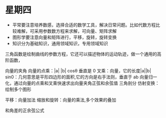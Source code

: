 # 星期四

- 平常要注意培养数感，选择合适的数学工具，解决日常问题。比如代数方程比较难解，可采用参数数方程来求解，可向量、矩阵求解
- 图形学要注意向量和矩阵进行，平移，旋转，旋转变换
- 知识分为基础知识，通用领域知识，专用领域知识

三角函数是绘制曲线的参数方程，它还可以描述物体的运动轨迹，做一个通用的高阶函数，

向量的夹角
向量的点乘：|a| |b| cosθ 垂直是 0
叉乘：向量，它的长度|a||b| sin0：几何意思是平形四边形的面积,它的方向是右手法则，垂直于 ab
向量归一化，通过向量的点乘和叉乘快速求出向量夹角正弦和余弦值
三角剖分
仿射变换：绘制多个图形

平移：向量加法
缩放和旋转：向量的乘法,多个效果的叠加

和角差的正余弦公式
